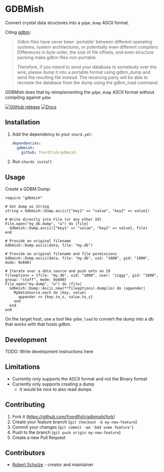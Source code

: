 # GDBMish

Convert crystal data structures into a `gdpm_dump` ASCII format.

Citing [gdbm](https://git.gnu.org.ua/gdbm.git/tree/NOTE-WARNING):
> Gdbm files have never been `portable' between different operating systems,
> system architectures, or potentially even different compilers.  Differences
> in byte order, the size of file offsets, and even structure packing make
> gdbm files non-portable.
> 
> Therefore, if you intend to send your database to somebody over the wire,
> please dump it into a portable format using gdbm_dump and send the resulting
> file instead. The receiving party will be able to recreate the database from
> the dump using the gdbm_load command.

GDBMish does that by reimplementing the `gdpm_dump` ASCII format without compiling against `gdbm`

[![GitHub release](https://img.shields.io/github/release/fnordfish/gdbmish.svg)](https://github.com/fnordfish/gdbmish/releases)
[![Docs](https://img.shields.io/badge/docs-available-brightgreen.svg)](https://fnordfish.github.io/gdbmish/)

## Installation

1. Add the dependency to your `shard.yml`:

   ```yaml
   dependencies:
     gdbmish:
       github: fnordfish/gdbmish
   ```

2. Run `shards install`

## Usage

Create a GDBM Dump:

```crystal
require "gdbmish"

# Get dump as String
string = Gdbmish::Dump.ascii({"key1" => "value", "key2" => value})

# Write directly into File (or any other IO)
File.open("my_db.dump", "w") do |file|
  Gdbmish::Dump.ascii({"key1" => "value", "key2" => value}, file)
end

# Provide an original filename
Gdbmish::Dump.ascii(data, file: "my.db")

# Provide an original filename and file permissions
Gdbmish::Dump.ascii(data, file: "my.db", uid: "1000", gid: "1000", mode: 0o600)

# Iterate over a data source and push onto an IO
fileoptions = {file: "my.db", uid: "1000", user: "ziggy", gid: "1000", group: "staff", mode: 0o600}
File.open("my.dump", "w") do |file|
  Gdbmish::Dump::Ascii.new(**fileoptions).dump(io) do |appender|
    MyDataSource.each do |key, value|
      appender << {key.to_s, value.to_s}
    end
  end
end
```

On the target host, use a tool like `gdbm_load` to convert the dump into a db that works with that hosts gdbm.

## Development

TODO: Write development instructions here

## Limitations

* Currently only supports the ASCII format and not the Binary format
* Currently only supports creating a dump
  + it would be nice to also read dumps 

## Contributing

1. Fork it (<https://github.com/fnordfish/gdbmish/fork>)
2. Create your feature branch (`git checkout -b my-new-feature`)
3. Commit your changes (`git commit -am 'Add some feature'`)
4. Push to the branch (`git push origin my-new-feature`)
5. Create a new Pull Request

## Contributors

- [Robert Schulze](https://github.com/fnordfish) - creator and maintainer
